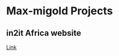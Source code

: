 # Max-migold Projects

## in2it Africa website
[Link](https://fmanimashaun.github.io/max-migold/in2it-ng/index.html)
